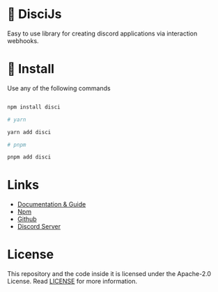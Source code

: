 # 🎨 DisciJs

Easy to use library for creating discord applications via interaction webhooks.

# 🚀 Install

Use any of the following commands

```bash

npm install disci

# yarn

yarn add disci

# pnpm

pnpm add disci

```

# Links

* [Documentation & Guide](https://dev--disci.netlify.app/)
* [Npm](https://www.npmjs.com/package/disci)
* [Github](https://github.com/typicalninja493/disci)
* [Discord Server](https://discord.gg/9s52pz6nWX)

# License

This repository and the code inside it is licensed under the Apache-2.0 License. Read [LICENSE](https://github.com/typicalninja493/disci/blob/master/LICENSE) for more information.